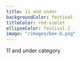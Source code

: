 ```yaml
---
title: 11 and under
backgroundColor: festival
titleColor: red-violet
ellipseColor: festival-2
image: "/images/bee-b.png"
---
```


11 and under category